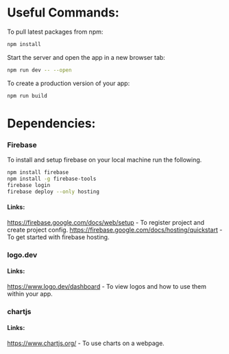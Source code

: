 # Useful Commands:

To pull latest packages from npm:

```bash
npm install
```

Start the server and open the app in a new browser tab:

```bash
npm run dev -- --open
```

To create a production version of your app:

```bash
npm run build
```

# Dependencies:

### Firebase

To install and setup firebase on your local machine run the following.

```bash
npm install firebase
npm install -g firebase-tools
firebase login
firebase deploy --only hosting
```

#### Links:
https://firebase.google.com/docs/web/setup - To register project and create project config.
https://firebase.google.com/docs/hosting/quickstart - To get started with firebase hosting.

### logo.dev

#### Links:
https://www.logo.dev/dashboard - To view logos and how to use them within your app.

### chartjs

#### Links:
https://www.chartjs.org/ - To use charts on a webpage.